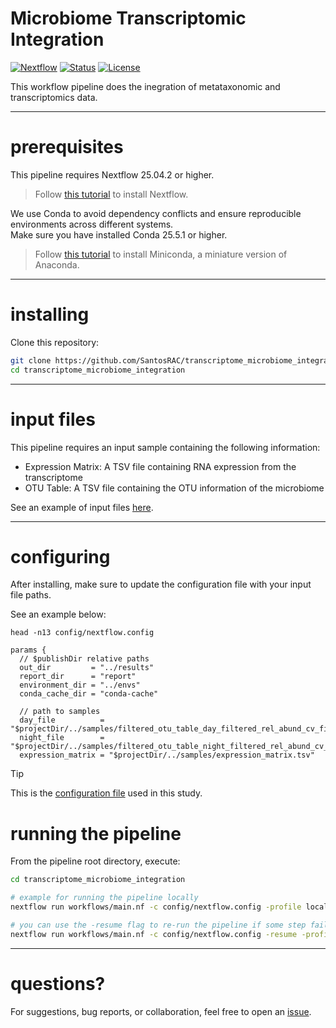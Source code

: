 # Microbiome Transcriptomic Integration 
[![Nextflow](https://img.shields.io/badge/workflow-nextflow-blue)](https://www.nextflow.io/) [![Status](https://img.shields.io/badge/status-active-success.svg)]() [![License](https://img.shields.io/badge/license-MIT-blue.svg)](LICENSE)  

This workflow pipeline does the inegration of metataxonomic and transcriptomics data.

---

# prerequisites

This pipeline requires Nextflow 25.04.2 or higher.  
>Follow [this tutorial](https://www.nextflow.io/docs/latest/install.html) to install Nextflow.

We use Conda to avoid dependency conflicts and ensure reproducible environments across different systems.  
Make sure you have installed Conda 25.5.1 or higher.
>Follow [this tutorial](https://www.anaconda.com/docs/getting-started/miniconda/install#linux) to install Miniconda, a miniature version of Anaconda.

---

# installing

Clone this repository:

```bash
git clone https://github.com/SantosRAC/transcriptome_microbiome_integration.git
cd transcriptome_microbiome_integration
```

---

# input files

This pipeline requires an input sample containing the following information:    
- Expression Matrix: A TSV file containing RNA expression from the transcriptome 
- OTU Table: A TSV file containing the OTU information of the microbiome 

See an example of input files [here](https://github.com/SantosRAC/transcriptome_microbiome_integration/tree/main/samples).

--- 

# configuring

After installing, make sure to update the configuration file with your input file paths.  

See an example below:

```
head -n13 config/nextflow.config

params {
  // $publishDir relative paths
  out_dir         = "../results"
  report_dir      = "report"
  environment_dir = "../envs"
  conda_cache_dir = "conda-cache"

  // path to samples
  day_file          = "$projectDir/../samples/filtered_otu_table_day_filtered_rel_abund_cv_filtered.tsv"
  night_file        = "$projectDir/../samples/filtered_otu_table_night_filtered_rel_abund_cv_filtered.tsv"
  expression_matrix = "$projectDir/../samples/expression_matrix.tsv"
```

>[!TIP]
>This is the [configuration file](https://github.com/SantosRAC/transcriptome_microbiome_integration/blob/main/config/nextflow.config) used in this study.


# running the pipeline

From the pipeline root directory, execute:

```bash
cd transcriptome_microbiome_integration

# example for running the pipeline locally  
nextflow run workflows/main.nf -c config/nextflow.config -profile local

# you can use the -resume flag to re-run the pipeline if some step failed
nextflow run workflows/main.nf -c config/nextflow.config -resume -profile local
```

---

# questions?

For suggestions, bug reports, or collaboration, feel free to open an [issue](https://github.com/SantosRAC/transcriptome_microbiome_integration/issues).
